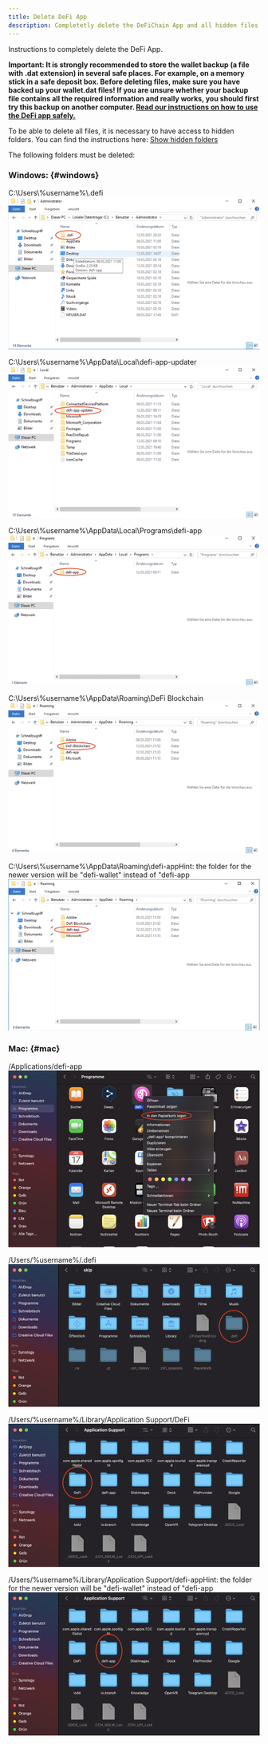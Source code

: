 ```yaml
---
title: Delete DeFi App
description: Completetly delete the DeFiChain App and all hidden files.
---
```


Instructions to completely delete the DeFi App.

**Important: It is strongly recommended to store the wallet backup (a file with .dat extension) in several safe places. For example, on a memory stick in a safe deposit box. Before deleting files, make sure you have backed up your wallet.dat files! If you are unsure whether your backup file contains all the required information and really works, you should first try this backup on another computer. [Read our instructions on how to use the DeFi app safely.](./Suggestion_for_using_the_DeFi_app.md)**

To be able to delete all files, it is necessary to have access to hidden folders. You can find the instructions here: [Show hidden folders](./Show_hidden_folders.md)

The following folders must be deleted:

### Windows: {#windows}

C:\Users\\%username%\\.defi
![C:\Users\\%username%\\.defi](../media/deletedefiapp_EN_01.png)

C:\Users\\%username%\AppData\Local\defi-app-updater
![C:\Users\\%username%\AppData\Local\defi-app-updater](../media/deletedefiapp_EN_02.png)

C:\Users\\%username%\AppData\Local\Programs\defi-app
![C:\Users\\%username%\AppData\Local\Programs\defi-app](../media/deletedefiapp_EN_03.png)

C:\Users\\%username%\AppData\Roaming\DeFi Blockchain
![C:\Users\\%username%\AppData\Roaming\DeFi Blockchain](../media/deletedefiapp_EN_04.png)

C:\Users\\%username%\AppData\Roaming\defi-appHint: the folder for the newer version will be "defi-wallet" instead of "defi-app
![C:\Users\\%username%\AppData\Roaming\defi-appHint: the folder for the newer version will be "defi-wallet" instead of "defi-app](../media/deletedefiapp_EN_05.png)

### Mac: {#mac}

/Applications/defi-app
![/Applications/defi-app](../media/deletedefiapp_EN_06.png)

/Users/%username%/.defi
![/Users/%username%/.defi](../media/deletedefiapp_EN_07.png)

/Users/%username%/Library/Application Support/DeFi
![/Users/%username%/Library/Application Support/DeFi](../media/deletedefiapp_EN_08.png)

/Users/%username%/Library/Application Support/defi-appHint: the folder for the newer version will be "defi-wallet" instead of "defi-app
![/Users/%username%/Library/Application Support/defi-appHint: the folder for the newer version will be "defi-wallet" instead of "defi-app](../media/deletedefiapp_EN_09.png)
